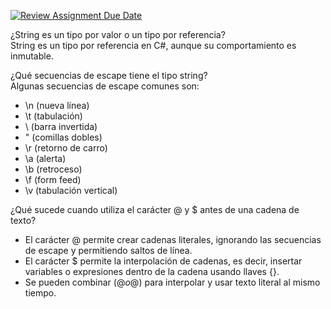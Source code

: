 [![Review Assignment Due Date](https://classroom.github.com/assets/deadline-readme-button-22041afd0340ce965d47ae6ef1cefeee28c7c493a6346c4f15d667ab976d596c.svg)](https://classroom.github.com/a/24pP-Pw_)

¿String es un tipo por valor o un tipo por referencia?  
String es un tipo por referencia en C#, aunque su comportamiento es inmutable.

¿Qué secuencias de escape tiene el tipo string?  
Algunas secuencias de escape comunes son:  
- \n (nueva línea)  
- \t (tabulación)  
- \\ (barra invertida)  
- \" (comillas dobles)  
- \r (retorno de carro)  
- \a (alerta)  
- \b (retroceso)  
- \f (form feed)  
- \v (tabulación vertical)

¿Qué sucede cuando utiliza el carácter @ y $ antes de una cadena de texto?  
- El carácter @ permite crear cadenas literales, ignorando las secuencias de escape y permitiendo saltos de línea.  
- El carácter $ permite la interpolación de cadenas, es decir, insertar variables o expresiones dentro de la cadena usando llaves {}.  
- Se pueden combinar ($@ o @$) para interpolar y usar texto literal al mismo tiempo.
